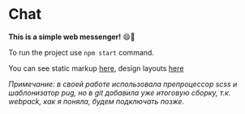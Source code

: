 # Chat

**This is a simple web messenger!** :smile::clap:

To run the project use ```npm start``` command.

You can see static markup [here](https://zealous-allen-87e26c.netlify.app/), design layouts [here](https://www.figma.com/file/iCb7RqK3noCJu2JDnY4Hxr/Chat?node-id=0%3A1)

*Примечание: в своей работе использовала препроцессор scss и шаблонизатор pug, но в git добавила уже итоговую сборку, т.к. webpack, как я поняла, будем подключать позже.*
